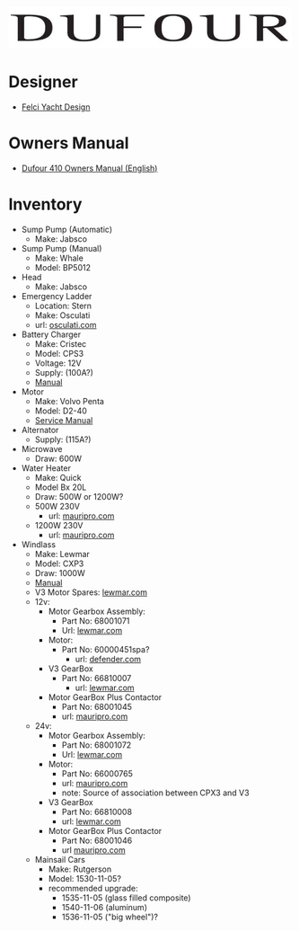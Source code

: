 ![Dufour](./Logo.png)

# Designer
* [Felci Yacht Design](https://www.felciyachtdesign.com/yachts/cruiser/dufour-410-grand-large/)

# Owners Manual
* [Dufour 410 Owners Manual (English)](./Dufour410owners.pdf)

# Inventory

* Sump Pump (Automatic)
	* Make: Jabsco
* Sump Pump (Manual)
	* Make: Whale
	* Model: BP5012
* Head
	* Make: Jabsco
* Emergency Ladder
	* Location: Stern
	* Make: Osculati
	* url: [osculati.com](https://www.osculati.com/en/11629-m-022632/recess-fit-3-step-emergency-ladder)
* Battery Charger
	* Make: Cristec
	* Model: CPS3
	* Voltage: 12V
	* Supply: (100A?)
	* [Manual](./cps3_12v16a.pdf)
* Motor
	* Make: Volvo Penta
	* Model: D2-40
	* [Service Manual](VolvoD240Service.pdf)
* Alternator
	* Supply: (115A?)
* Microwave
	* Draw: 600W
* Water Heater
	* Make: Quick
	* Model Bx 20L
	* Draw: 500W or 1200W?
	* 500W 230V
		* url: [mauripro.com](https://www.mauripro.com/products/qckflbx2005s000a00?variant=49349046927666&country=US&currency=USD&utm_medium=product_sync&utm_source=google&utm_content=sag_organic&utm_campaign=sag_organic&gad_source=1&gclid=Cj0KCQiA4L67BhDUARIsADWrl7HjONvv6kXtZN_ldoqkBqeho7CaCVNbziFh14fRMUB5cTC5-2cSi8gaArmfEALw_wcB)
	* 1200W 230V
		* url: [mauripro.com](https://www.mauripro.com/products/qckflb32012s000a00?variant=49349027823922&country=US&currency=USD&utm_medium=product_sync&utm_source=google&utm_content=sag_organic&utm_campaign=sag_organic&srsltid=AfmBOopTWxYtQHrVujKiYg0Nm9mG-8yqECRO8m0hIkPoXAHTyKEnIHyK7oE&gQT=1)
* Windlass
	* Make: Lewmar
	* Model: CXP3
	* Draw: 1000W
	* [Manual](./CPX3.pdf)
	* V3 Motor Spares: [lewmar.com](https://www.lewmar.com/content/v2v3-windlass-spares)
	* 12v:
		* Motor Gearbox Assembly:
			* Part No: 68001071
			* Url: [lewmar.com](https://www.lewmar.com/content/cpx-windlass-motor-gearbox?v=25721)
		* Motor:
		  * Part No: 60000451spa?
			* url: [defender.com](https://defender.com/en_us/lewmar-12v-1000w-motor-spare-60000451spa?utm_id=150171837047&utm_campaign=19735474073&utm_source=google&utm_medium=paid&utm_content=649561344444&gad_source=1&gclid=Cj0KCQiA4L67BhDUARIsADWrl7G-Jz7c5HVrop3_NzO3MGj9sJ3c_NgSgEKue1c1sL63spEmK9ocA7waArm5EALw_wcB )
		* V3 GearBox
		  * Part No: 66810007
			* url: [lewmar.com](https://www.lewmar.com/content/v1v2v3-windlass-motor-gearbox-non-fastfit?v=26383)
		* Motor GearBox Plus Contactor
			* Part No: 68001045
			* url: [mauripro.com](https://www.mauripro.com/products/lewspr68001045)
	* 24v:
		* Motor Gearbox Assembly:
			* Part No: 68001072
			* Url: [lewmar.com](https://www.lewmar.com/content/cpx-windlass-motor-gearbox?v=25722)
		* Motor:
			* Part No: 66000765
			* url: [mauripro.com](https://www.mauripro.com/products/lewspr66000765)
			* note: Source of association between CPX3 and V3
		* V3 GearBox
			* Part No: 66810008
			* url: [lewmar.com](https://www.lewmar.com/content/v1v2v3-windlass-motor-gearbox-non-fastfit?v=26384)
		* Motor GearBox Plus Contactor
			* Part No: 68001046
			* url [mauripro.com](https://www.mauripro.com/products/lewspr68001046)
	* Mainsail Cars
		* Make: Rutgerson
		* Model: 1530-11-05?
		* recommended upgrade:
			* 1535-11-05 (glass filled composite)
			* 1540-11-06 (aluminum)
			* 1536-11-05 ("big wheel")?